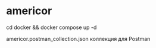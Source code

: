 # americor
 cd docker && docker compose up -d

americor.postman_collection.json коллекция для Postman
